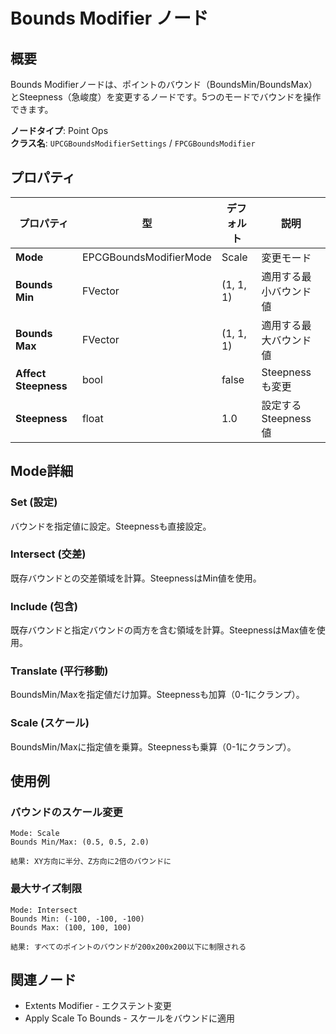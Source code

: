 # Bounds Modifier ノード

## 概要

Bounds Modifierノードは、ポイントのバウンド（BoundsMin/BoundsMax）とSteepness（急峻度）を変更するノードです。5つのモードでバウンドを操作できます。

**ノードタイプ**: Point Ops  
**クラス名**: `UPCGBoundsModifierSettings` / `FPCGBoundsModifier`

## プロパティ

| プロパティ | 型 | デフォルト | 説明 |
|-----------|-----|----------|------|
| **Mode** | EPCGBoundsModifierMode | Scale | 変更モード |
| **Bounds Min** | FVector | (1, 1, 1) | 適用する最小バウンド値 |
| **Bounds Max** | FVector | (1, 1, 1) | 適用する最大バウンド値 |
| **Affect Steepness** | bool | false | Steepnessも変更 |
| **Steepness** | float | 1.0 | 設定するSteepness値 |

## Mode詳細

### Set (設定)
バウンドを指定値に設定。Steepnessも直接設定。

### Intersect (交差)
既存バウンドとの交差領域を計算。SteepnessはMin値を使用。

### Include (包含)
既存バウンドと指定バウンドの両方を含む領域を計算。SteepnessはMax値を使用。

### Translate (平行移動)
BoundsMin/Maxを指定値だけ加算。Steepnessも加算（0-1にクランプ）。

### Scale (スケール)
BoundsMin/Maxに指定値を乗算。Steepnessも乗算（0-1にクランプ）。

## 使用例

### バウンドのスケール変更
```
Mode: Scale
Bounds Min/Max: (0.5, 0.5, 2.0)

結果: XY方向に半分、Z方向に2倍のバウンドに
```

### 最大サイズ制限
```
Mode: Intersect
Bounds Min: (-100, -100, -100)
Bounds Max: (100, 100, 100)

結果: すべてのポイントのバウンドが200x200x200以下に制限される
```

## 関連ノード

- Extents Modifier - エクステント変更
- Apply Scale To Bounds - スケールをバウンドに適用
